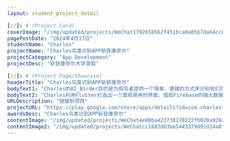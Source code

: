 ```yaml
---
layout: student_project_detail

[//]: # (Project Card)
coverImage: "/img/updated/projects/WeChat1792658562f451bca0a05b7da64cc816.jpg"
pagePostDate: "2024年4月17日"
studentName: "Charles"
projectName: "Charles鸟类识别APP斩获康奈尔"
projectCategory: "App Development"
projectDesc: "斩获康奈尔大学录取"

[//]: # (Project Page/Showcase)
headerTitle: "Charles鸟类识别APP斩获康奈尔"
bodyText1: "Charles的AI_Birder目的是为观鸟者提供一个简单、便捷的方式来识别他们所观察到的鸟类，特别是对于初学者来说，它简化了识别过程，无需依赖互联网连接，通过上传鸟的图片就能得到鸟类信息和识别结果。"
bodyText2: "Charles利用Flutter打造出一个直观易用的界面，借助Firebase的强大数据库支持后台，TensorFlow的深度学习算法让AI引擎的识别准确度高达79%。无需互联网连接，也无需繁复操作，鸟类爱好者只需一张图片，便能迅速得知眼前羽友的名字。"
URLDescription: "链接到项目"
projectURL: "https://play.google.com/store/apps/details?id=com.charlestian.ai_birding"
awardsDesc: "Charles鸟类识别APP斩获康奈尔"
contentImage: "/img/updated/projects/WeChat4e80ba423738170222fb020a926a6c51.jpg"
contentImage2: "/img/updated/projects/WeChatcc1883d63be5443379d91d14a8fcd314.jpg"
---
```

